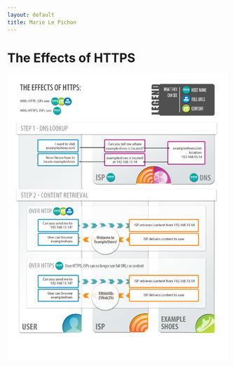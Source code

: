 ```yaml
---
layout: default
title: Marie Le Pichon
---
```


# The Effects of HTTPS

<!--
<img src="/assets/effectsOfHttps.png" alt="The Effects of HTTPS">
-->

![The Effects of HTTPS](/assets/effectsOfHttps.png)

